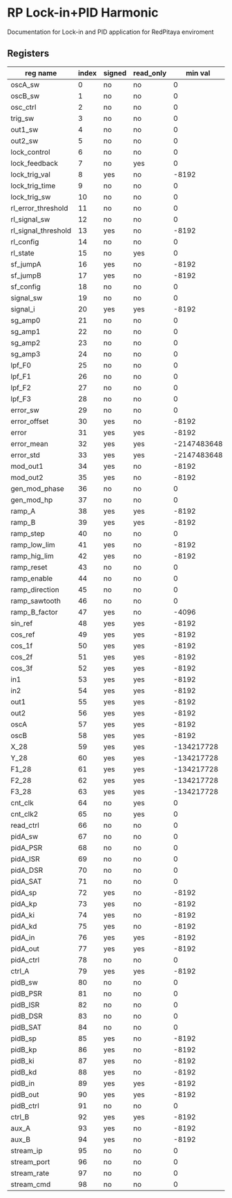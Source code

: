 # RP Lock-in+PID Harmonic
Documentation for Lock-in and PID application for RedPitaya enviroment



## Registers

|reg name | index | signed | read_only | min val | max val
|-----|-------|--------|-----------|-----|----
|oscA_sw             |0    | no   | no   |            0|           31|
|oscB_sw             |1    | no   | no   |            0|           31|
|osc_ctrl            |2    | no   | no   |            0|   4294967295|
|trig_sw             |3    | no   | no   |            0|          255|
|out1_sw             |4    | no   | no   |            0|           15|
|out2_sw             |5    | no   | no   |            0|           15|
|lock_control        |6    | no   | no   |            0|         2047|
|lock_feedback       |7    | no   | yes  |            0|         2047|
|lock_trig_val       |8    | yes  | no   |        -8192|         8191|
|lock_trig_time      |9    | no   | no   |            0|   4294967295|
|lock_trig_sw        |10   | no   | no   |            0|           15|
|rl_error_threshold  |11   | no   | no   |            0|         8191|
|rl_signal_sw        |12   | no   | no   |            0|            7|
|rl_signal_threshold |13   | yes  | no   |        -8192|         8191|
|rl_config           |14   | no   | no   |            0|            7|
|rl_state            |15   | no   | yes  |            0|           31|
|sf_jumpA            |16   | yes  | no   |        -8192|         8191|
|sf_jumpB            |17   | yes  | no   |        -8192|         8191|
|sf_config           |18   | no   | no   |            0|           31|
|signal_sw           |19   | no   | no   |            0|            7|
|signal_i            |20   | yes  | yes  |        -8192|         8191|
|sg_amp0             |21   | no   | no   |            0|           31|
|sg_amp1             |22   | no   | no   |            0|           15|
|sg_amp2             |23   | no   | no   |            0|           15|
|sg_amp3             |24   | no   | no   |            0|           15|
|lpf_F0              |25   | no   | no   |            0|           63|
|lpf_F1              |26   | no   | no   |            0|           63|
|lpf_F2              |27   | no   | no   |            0|           63|
|lpf_F3              |28   | no   | no   |            0|           63|
|error_sw            |29   | no   | no   |            0|            7|
|error_offset        |30   | yes  | no   |        -8192|         8191|
|error               |31   | yes  | yes  |        -8192|         8191|
|error_mean          |32   | yes  | yes  |  -2147483648|   2147483647|
|error_std           |33   | yes  | yes  |  -2147483648|   2147483647|
|mod_out1            |34   | yes  | no   |        -8192|         8191|
|mod_out2            |35   | yes  | no   |        -8192|         8191|
|gen_mod_phase       |36   | no   | no   |            0|         2519|
|gen_mod_hp          |37   | no   | no   |            0|        16383|
|ramp_A              |38   | yes  | yes  |        -8192|         8191|
|ramp_B              |39   | yes  | yes  |        -8192|         8191|
|ramp_step           |40   | no   | no   |            0|   4294967295|
|ramp_low_lim        |41   | yes  | no   |        -8192|         8191|
|ramp_hig_lim        |42   | yes  | no   |        -8192|         8191|
|ramp_reset          |43   | no   | no   |            0|            1|
|ramp_enable         |44   | no   | no   |            0|            1|
|ramp_direction      |45   | no   | no   |            0|            1|
|ramp_sawtooth       |46   | no   | no   |            0|            1|
|ramp_B_factor       |47   | yes  | no   |        -4096|         4096|
|sin_ref             |48   | yes  | yes  |        -8192|         8191|
|cos_ref             |49   | yes  | yes  |        -8192|         8191|
|cos_1f              |50   | yes  | yes  |        -8192|         8191|
|cos_2f              |51   | yes  | yes  |        -8192|         8191|
|cos_3f              |52   | yes  | yes  |        -8192|         8191|
|in1                 |53   | yes  | yes  |        -8192|         8191|
|in2                 |54   | yes  | yes  |        -8192|         8191|
|out1                |55   | yes  | yes  |        -8192|         8191|
|out2                |56   | yes  | yes  |        -8192|         8191|
|oscA                |57   | yes  | yes  |        -8192|         8191|
|oscB                |58   | yes  | yes  |        -8192|         8191|
|X_28                |59   | yes  | yes  |   -134217728|    134217727|
|Y_28                |60   | yes  | yes  |   -134217728|    134217727|
|F1_28               |61   | yes  | yes  |   -134217728|    134217727|
|F2_28               |62   | yes  | yes  |   -134217728|    134217727|
|F3_28               |63   | yes  | yes  |   -134217728|    134217727|
|cnt_clk             |64   | no   | yes  |            0|   4294967295|
|cnt_clk2            |65   | no   | yes  |            0|   4294967295|
|read_ctrl           |66   | no   | no   |            0|            7|
|pidA_sw             |67   | no   | no   |            0|           31|
|pidA_PSR            |68   | no   | no   |            0|            4|
|pidA_ISR            |69   | no   | no   |            0|            9|
|pidA_DSR            |70   | no   | no   |            0|            5|
|pidA_SAT            |71   | no   | no   |            0|           13|
|pidA_sp             |72   | yes  | no   |        -8192|         8191|
|pidA_kp             |73   | yes  | no   |        -8192|         8191|
|pidA_ki             |74   | yes  | no   |        -8192|         8191|
|pidA_kd             |75   | yes  | no   |        -8192|         8191|
|pidA_in             |76   | yes  | yes  |        -8192|         8191|
|pidA_out            |77   | yes  | yes  |        -8192|         8191|
|pidA_ctrl           |78   | no   | no   |            0|            7|
|ctrl_A              |79   | yes  | yes  |        -8192|         8191|
|pidB_sw             |80   | no   | no   |            0|           31|
|pidB_PSR            |81   | no   | no   |            0|            4|
|pidB_ISR            |82   | no   | no   |            0|            9|
|pidB_DSR            |83   | no   | no   |            0|            5|
|pidB_SAT            |84   | no   | no   |            0|           13|
|pidB_sp             |85   | yes  | no   |        -8192|         8191|
|pidB_kp             |86   | yes  | no   |        -8192|         8191|
|pidB_ki             |87   | yes  | no   |        -8192|         8191|
|pidB_kd             |88   | yes  | no   |        -8192|         8191|
|pidB_in             |89   | yes  | yes  |        -8192|         8191|
|pidB_out            |90   | yes  | yes  |        -8192|         8191|
|pidB_ctrl           |91   | no   | no   |            0|            7|
|ctrl_B              |92   | yes  | yes  |        -8192|         8191|
|aux_A               |93   | yes  | no   |        -8192|         8191|
|aux_B               |94   | yes  | no   |        -8192|         8191|
|stream_ip           |95   | no   | no   |            0|   4294967295|
|stream_port         |96   | no   | no   |            0|   4294967295|
|stream_rate         |97   | no   | no   |            0|        65536|
|stream_cmd          |98   | no   | no   |            0|   4294967295|

